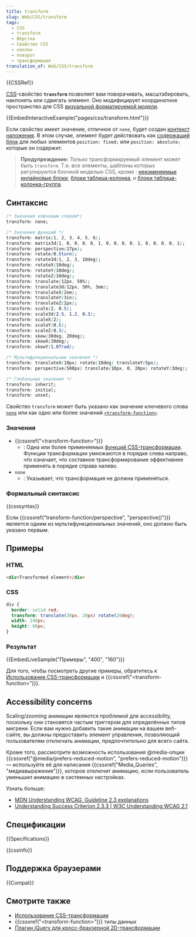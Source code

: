 ```yaml
---
title: transform
slug: Web/CSS/transform
tags:
  - CSS
  - transform
  - Вёрстка
  - Свойство CSS
  - наклон
  - поворот
  - трансформация
translation_of: Web/CSS/transform
---
```


{{CSSRef}}

[CSS](/ru/docs/Web/CSS)-свойство **`transform`** позволяет вам поворачивать, масштабировать, наклонять или сдвигать элемент. Оно модифицирует координатное пространство для CSS [визуальной форматируемой модели](/ru/docs/Web/CSS/Visual_formatting_model).

{{EmbedInteractiveExample("pages/css/transform.html")}}

Если свойство имеет значение, отличное от `none`, будет создан [контекст наложения](/ru/docs/Web/CSS/CSS_Positioning/Understanding_z_index/The_stacking_context). В этом случае, элемент будет действовать как [содержащий блок](/ru/docs/Web/CSS/Containing_block) для любых элементов `position: fixed;` или `position: absolute;` которые он содержит.

> **Предупреждение:** Только трансформируемый элемент может быть `transform`. Т.е. все элементы, шаблоны которых регулируются блочной моделью CSS, кроме : [неизменяемые инлайновые блоки](/ru/docs/Web/CSS/Visual_formatting_model#Inline-level_elements_and_inline_boxes), [блоки таблица-колонка](/ru/docs/Web/HTML/Element/col), и [блоки таблица-колонка-группа](/ru/docs/Web/HTML/Element/colgroup).

## Синтаксис

```css
/* Значения ключевым словом*/
transform: none;

/* Значения функций */
transform: matrix(1, 2, 3, 4, 5, 6);
transform: matrix3d(1, 0, 0, 0, 0, 1, 0, 0, 0, 0, 1, 0, 0, 0, 0, 1);
transform: perspective(17px);
transform: rotate(0.5turn);
transform: rotate3d(1, 2, 3, 10deg);
transform: rotateX(10deg);
transform: rotateY(10deg);
transform: rotateZ(10deg);
transform: translate(12px, 50%);
transform: translate3d(12px, 50%, 3em);
transform: translateX(2em);
transform: translateY(3in);
transform: translateZ(2px);
transform: scale(2, 0.5);
transform: scale3d(2.5, 1.2, 0.3);
transform: scaleX(2);
transform: scaleY(0.5);
transform: scaleZ(0.3);
transform: skew(30deg, 20deg);
transform: skewX(30deg);
transform: skewY(1.07rad);

/* Мультифункциональные значения */
transform: translateX(10px) rotate(10deg) translateY(5px);
transform: perspective(500px) translate(10px, 0, 20px) rotateY(3deg);

/* Глобальные значения */
transform: inherit;
transform: initial;
transform: unset;
```

Свойство `transform` может быть указано как значение ключевого слова [`none`](#none) или как одно или более значений [`<transform-function>`](#transform-function).

### Значения

- {{cssxref("&lt;transform-function&gt;")}}
  - : Одна или более применяемых [функций CSS-трансформации](/ru/docs/Web/CSS/transform-function). Функции трансформации умножаются в порядке слева направо, что означает, что составное трансформирование эффективнее применять в порядке справа налево.
- `none`
  - : Указывает, что трансформация не должна применяться.

### Формальный синтаксис

{{csssyntax}}

Если {{cssxref("transform-function/perspective", "perspective()")}} является одним из мультифункциональных значений, оно должно быть указано первым.

## Примеры

### HTML

```html
<div>Transformed element</div>
```

### CSS

```css
div {
  border: solid red;
  transform: translate(30px, 20px) rotate(20deg);
  width: 140px;
  height: 60px;
}
```

### Результат

{{EmbedLiveSample("Примеры", "400", "160")}}

Для того, чтобы посмотреть другие примеры, обратитесь к [Использование CSS-трансформации](/ru/docs/Web/Guide/CSS/Using_CSS_transforms) и {{cssxref("&lt;transform-function&gt;")}}.

## Accessibility concerns

Scaling/zooming анимации являются проблемой для accessibility, поскольку они становятся частым триггером для определённых типов мигрени. Если вам нужно добавить такие анимации на вашем веб-сайте, вы должны предоставить элемент управления, позволяющий пользователям отключать анимации, предпочтительно для всего сайта.

Кроме того, рассмотрите возможность использования @media-опции {{cssxref("@media/prefers-reduced-motion", "prefers-reduced-motion")}} — используйте её для написания {{cssxref("Media_Queries", "медиавыражения")}}, которое отключит анимацию, если пользователь уменьшил анимацию в системных настройках.

Узнать больше:

- [MDN Understanding WCAG, Guideline 2.3 explanations](/ru/docs/Web/Accessibility/Understanding_WCAG/Operable#Guideline_2.3_%E2%80%94_Seizures_and_Physical_Reactions_Do_not_design_content_in_a_way_that_is_known_to_cause_seizures_or_physical_reactions)
- [Understanding Success Criterion 2.3.3 | W3C Understanding WCAG 2.1](https://www.w3.org/WAI/WCAG21/Understanding/animation-from-interactions)

## Спецификации

{{Specifications}}

{{cssinfo}}

## Поддержка браузерами

{{Compat}}

## Смотрите также

- [Использование CSS-трансформации](/ru/docs/CSS/Using_CSS_transforms)
- {{cssxref("&lt;transform-function&gt;")}} типы данных
- [Плагин jQuery для кросс-браузерной 2D-трансформации](https://louisremi.github.io/jquery.transform.js/)
